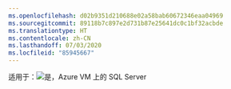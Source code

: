 ```yaml
---
ms.openlocfilehash: d02b9351d210688e02a58bab60672346eaa04969
ms.sourcegitcommit: 89118b7c897e2d731b87e25641dc0c1bf32acbde
ms.translationtype: HT
ms.contentlocale: zh-CN
ms.lasthandoff: 07/03/2020
ms.locfileid: "85945667"
---
```

<Token>适用于：![是](../media/applies-to/yes.png)，Azure VM 上的 SQL Server</Token>

